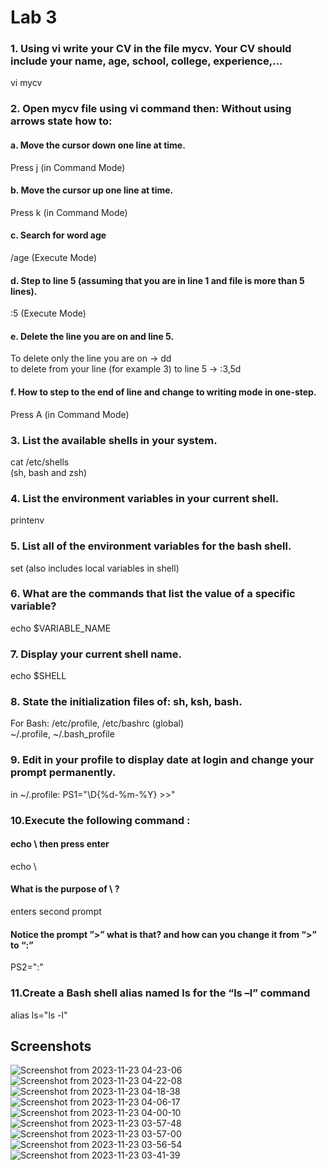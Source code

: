 # Lab 3

### 1. Using vi write your CV in the file mycv. Your CV should include your name, age, school, college, experience,...
vi mycv
### 2. Open mycv file using vi command then: Without using arrows state how to:
#### a. Move the cursor down one line at time.
Press j (in Command Mode)
#### b. Move the cursor up one line at time.
Press k (in Command Mode)
#### c. Search for word age
/age (Execute Mode)
#### d. Step to line 5 (assuming that you are in line 1 and file is more than 5 lines).
:5 (Execute Mode)
#### e. Delete the line you are on and line 5.
To delete only the line you are on -> dd\
to delete from your line (for example 3) to line 5 -> :3,5d
#### f. How to step to the end of line and change to writing mode in one-step.
Press A (in Command Mode)
### 3. List the available shells in your system.
cat /etc/shells\
(sh, bash and zsh)
### 4. List the environment variables in your current shell.
printenv
### 5. List all of the environment variables for the bash shell.
set (also includes local variables in shell)
### 6. What are the commands that list the value of a specific variable?
echo $VARIABLE_NAME
### 7. Display your current shell name.
echo $SHELL
### 8. State the initialization files of: sh, ksh, bash.
For Bash:
/etc/profile, /etc/bashrc (global)\
~/.profile, ~/.bash_profile
### 9. Edit in your profile to display date at login and change your prompt permanently.
in ~/.profile: PS1="\D{%d-%m-%Y} >>"
### 10.Execute the following command :
#### echo \ then press enter
echo \
#### What is the purpose of \ ?
enters second prompt
#### Notice the prompt ”>” what is that? and how can you change it from “>” to “:”
PS2=":"
### 11.Create a Bash shell alias named ls for the “ls –l” command
alias ls="ls -l"

## Screenshots
![Screenshot from 2023-11-23 04-23-06](https://github.com/stevenadel/red-hat-sysadmin-iti-44/assets/111876286/3ccd81bf-152e-4ecf-b786-b03bc0ffe629)
![Screenshot from 2023-11-23 04-22-08](https://github.com/stevenadel/red-hat-sysadmin-iti-44/assets/111876286/11e5666e-e7db-4c8b-82a2-2da81a888147)
![Screenshot from 2023-11-23 04-18-38](https://github.com/stevenadel/red-hat-sysadmin-iti-44/assets/111876286/2fd48b22-a6e1-4530-81eb-ea5f17fa9bee)
![Screenshot from 2023-11-23 04-06-17](https://github.com/stevenadel/red-hat-sysadmin-iti-44/assets/111876286/14b52db6-9d05-4967-87da-bfcb4a8951b4)
![Screenshot from 2023-11-23 04-00-10](https://github.com/stevenadel/red-hat-sysadmin-iti-44/assets/111876286/cf4e43b3-0726-417c-9285-11335574aa0c)
![Screenshot from 2023-11-23 03-57-48](https://github.com/stevenadel/red-hat-sysadmin-iti-44/assets/111876286/59ae530c-2a41-4d27-bff2-fdeb204cba44)
![Screenshot from 2023-11-23 03-57-00](https://github.com/stevenadel/red-hat-sysadmin-iti-44/assets/111876286/516b3938-eb2d-4760-bf64-d6456212d807)
![Screenshot from 2023-11-23 03-56-54](https://github.com/stevenadel/red-hat-sysadmin-iti-44/assets/111876286/7a23514e-0214-4cd4-a63a-3fa94670529d)
![Screenshot from 2023-11-23 03-41-39](https://github.com/stevenadel/red-hat-sysadmin-iti-44/assets/111876286/d764d46b-91ac-4832-bd2a-4097a4525ad8)



